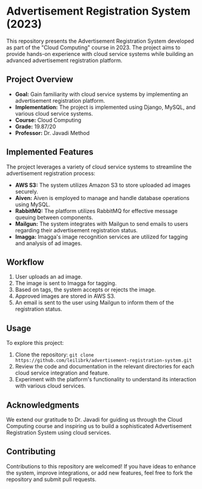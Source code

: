 # Advertisement Registration System (2023)

This repository presents the Advertisement Registration System developed as part of the "Cloud Computing" course in 2023. The project aims to provide hands-on experience with cloud service systems while building an advanced advertisement registration platform.

## Project Overview

- **Goal:** Gain familiarity with cloud service systems by implementing an advertisement registration platform.
- **Implementation:** The project is implemented using Django, MySQL, and various cloud service systems.
- **Course:** Cloud Computing
- **Grade:** 19.87/20
- **Professor:** Dr. Javadi Method

## Implemented Features

The project leverages a variety of cloud service systems to streamline the advertisement registration process:

- **AWS S3:** The system utilizes Amazon S3 to store uploaded ad images securely.
- **Aiven:** Aiven is employed to manage and handle database operations using MySQL.
- **RabbitMQ:** The platform utilizes RabbitMQ for effective message queuing between components.
- **Mailgun:** The system integrates with Mailgun to send emails to users regarding their advertisement registration status.
- **Imagga:** Imagga's image recognition services are utilized for tagging and analysis of ad images.

## Workflow

1. User uploads an ad image.
2. The image is sent to Imagga for tagging.
3. Based on tags, the system accepts or rejects the image.
4. Approved images are stored in AWS S3.
5. An email is sent to the user using Mailgun to inform them of the registration status.

## Usage

To explore this project:

1. Clone the repository: `git clone https://github.com/leilibrk/advertisement-registration-system.git`
2. Review the code and documentation in the relevant directories for each cloud service integration and feature.
3. Experiment with the platform's functionality to understand its interaction with various cloud services.

## Acknowledgments

We extend our gratitude to Dr. Javadi for guiding us through the Cloud Computing course and inspiring us to build a sophisticated Advertisement Registration System using cloud services.

## Contributing

Contributions to this repository are welcomed! If you have ideas to enhance the system, improve integrations, or add new features, feel free to fork the repository and submit pull requests.

